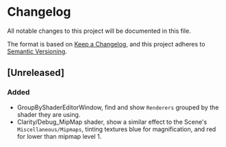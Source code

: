 # Changelog

All notable changes to this project will be documented in this file.

The format is based on [Keep a Changelog](https://keepachangelog.com/en/1.0.0/),
and this project adheres to [Semantic Versioning](https://semver.org/spec/v2.0.0.html).

## [Unreleased]

### Added

- GroupByShaderEditorWindow, find and show `Renderers` grouped by the shader they are using.
- Clarity/Debug_MipMap shader, show a similar effect to the Scene's `Miscellaneous/Mipmaps`, tinting textures blue for magnification, and red for lower than mipmap level 1.
